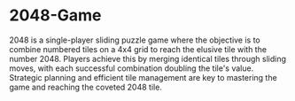 # 2048-Game
2048 is a single-player sliding puzzle game where the objective is to combine numbered tiles on a 4x4 grid to reach the elusive tile with the number 2048. Players achieve this by merging identical tiles through sliding moves, with each successful combination doubling the tile's value. Strategic planning and efficient tile management are key to mastering the game and reaching the coveted 2048 tile.
